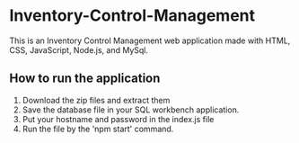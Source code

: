 # Inventory-Control-Management
This is an Inventory Control Management web application made with HTML, CSS, JavaScript, Node.js, and MySql.

## How to  run the application
1. Download the zip files and extract them
2. Save the database file in your SQL workbench application.
3. Put your hostname and password in the index.js file
4. Run the file by the 'npm start' command.

